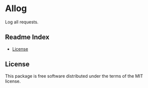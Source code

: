 # Allog

Log all requests.

## Readme Index
- [License](#license)

## License

This package is free software distributed under the terms of the MIT license.
